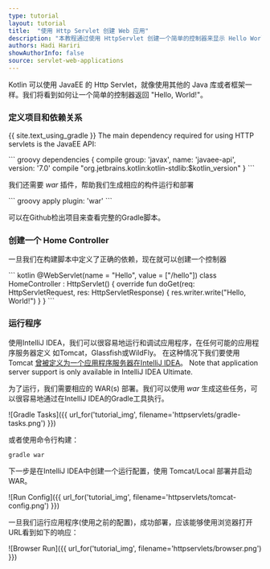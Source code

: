 ```yaml
---
type: tutorial
layout: tutorial
title:  "使用 Http Servlet 创建 Web 应用"
description: "本教程通过使用 HttpServlet 创建一个简单的控制器来显示 Hello World。"
authors: Hadi Hariri
showAuthorInfo: false
source: servlet-web-applications
---
```

Kotlin 可以使用 JavaEE 的 Http Servlet，就像使用其他的 Java 库或者框架一样。我们将看到<!--
-->如何让一个简单的控制器返回 "Hello, World!"。

### 定义项目和依赖关系
{{ site.text_using_gradle }}
The main dependency required for using HTTP servlets is the JavaEE API:

<div class="sample" markdown="1" theme="idea" mode="groovy">
``` groovy
dependencies {
    compile group: 'javax', name: 'javaee-api', version: '7.0'
    compile "org.jetbrains.kotlin:kotlin-stdlib:$kotlin_version"
}
```
</div>

我们还需要 *war* 插件，帮助我们生成相应的构件运行和部署

<div class="sample" markdown="1" theme="idea" mode="groovy">
``` groovy
apply plugin: 'war'
```
</div>

可以在Github检出项目来查看完整的Gradle脚本。


### 创建一个 Home Controller

一旦我们在构建脚本中定义了正确的依赖，现在就可以创建一个控制器

<div class="sample" markdown="1" theme="idea" data-highlight-only>
``` kotlin
@WebServlet(name = "Hello", value = ["/hello"])
class HomeController : HttpServlet() {
    override fun doGet(req: HttpServletRequest, res: HttpServletResponse) {
        res.writer.write("Hello, World!")
    }
}
```
</div>

### 运行程序

使用IntelliJ IDEA，我们可以很容易地运行和调试应用程序，在任何可能的应用程序服务器定义 如Tomcat，Glassfish或WildFly。 在这种情况下我们要使用Tomcat
[曾被定义为一个应用程序服务器在IntelliJ IDEA](http://www.jetbrains.com/idea/webhelp/defining-application-servers-in-intellij-idea.html)。
Note that application server support is only available in IntelliJ IDEA Ultimate.

为了运行，我们需要相应的 WAR(s) 部署。我们可以使用 *war* 生成这些任务，可以很容易地通过在IntelliJ IDEA的Gradle工具执行。


![Gradle Tasks]({{ url_for('tutorial_img', filename='httpservlets/gradle-tasks.png') }})

或者使用命令行构建：

    gradle war

下一步是在IntelliJ IDEA中创建一个运行配置，使用 Tomcat/Local 部署并启动 WAR。

![Run Config]({{ url_for('tutorial_img', filename='httpservlets/tomcat-config.png') }})

一旦我们运行应用程序(使用之前的配置)，成功部署，应该能够使用浏览器打开URL看到如下的响应：

![Browser Run]({{ url_for('tutorial_img', filename='httpservlets/browser.png') }})





